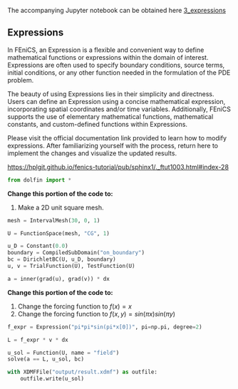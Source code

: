 The accompanying Jupyter notebook can be obtained here [3_expressions](../../../../../src/day-1/exercises/3_expressions.ipynb)

## Expressions

In FEniCS, an Expression is a flexible and convenient way to define mathematical functions or expressions within the domain of interest. Expressions are often used to specify boundary conditions, source terms, initial conditions, or any other function needed in the formulation of the PDE problem.

The beauty of using Expressions lies in their simplicity and directness. Users can define an Expression using a concise mathematical expression, incorporating spatial coordinates and/or time variables. Additionally, FEniCS supports the use of elementary mathematical functions, mathematical constants, and custom-defined functions within Expressions.

Please visit the official documentation link provided to learn how to modify expressions. After familiarizing yourself with the process, return here to implement the changes and visualize the updated results.

<https://hplgit.github.io/fenics-tutorial/pub/sphinx1/._ftut1003.html#index-28>


```python
from dolfin import *
```

**Change this portion of the code to:**
1. Make a 2D unit square mesh.


```python
mesh = IntervalMesh(30, 0, 1)
```


```python
U = FunctionSpace(mesh, "CG", 1)

u_D = Constant(0.0)
boundary = CompiledSubDomain("on_boundary")
bc = DirichletBC(U, u_D, boundary)
u, v = TrialFunction(U), TestFunction(U)

a = inner(grad(u), grad(v)) * dx

```

**Change this portion of the code to:**
1. Change the forcing function to $f(x) = x$
2. Change the forcing function to $f(x,y) = sin(\pi x)sin(\pi y)$


```python
f_expr = Expression("pi*pi*sin(pi*x[0])", pi=np.pi, degree=2)
```


```python
L = f_expr * v * dx

u_sol = Function(U, name = "field")
solve(a == L, u_sol, bc)

with XDMFFile("output/result.xdmf") as outfile:
    outfile.write(u_sol)
```
